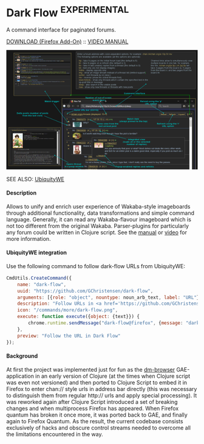 Dark Flow <sup>EXPERIMENTAL</sup>
=========

A command interface for paginated forums.

[DOWNLOAD (Firefox Add-On)](https://github.com/GChristensen/dark-flow/releases/download/v0.2.1.1/dark_flow.xpi) :: [VIDEO MANUAL](https://youtu.be/tNPRCNruWmI)

![Dark Flow video](screen.png?raw=true)

SEE ALSO: [UbiquityWE](https://github.com/GChristensen/ubichr#readme)

#### Description

Allows to unify and enrich user experience of Wakaba-style imageboards through 
additional functionality, data transformations and simple command language. Generally,
it can read any Wakaba-flavour imageboard which is not too different from the original
Wakaba. Parser-plugins for particularly any forum could be written in Clojure script. 
See the [manual](https://raw.github.com/GChristensen/dark-flow/master/manual.png) 
or [video](https://www.youtube.com/watch?v=QWI2CNt-snQ) for more information.

#### UbiquityWE integration

Use the following command to follow dark-flow URLs from UbiquityWE:

```javascript
CmdUtils.CreateCommand({
    name: "dark-flow",
    uuid: "https://github.com/GChristensen/dark-flow",
    arguments: [{role: "object", nountype: noun_arb_text, label: "URL"}],
    description: "Follow URLs in <a href='https://github.com/GChristensen/dark-flow#readme'>Dark Flow</a>.",
    icon: "/commands/more/dark-flow.png",
    execute: function execute({object: {text}}) {
        chrome.runtime.sendMessage("dark-flow@firefox", {message: "dark-flow:follow-url", url: text}, null);
    },
    preview: "Follow the URL in Dark Flow"
});
```

#### Background

At first the project was implemented just for fun as the [dm-browser](https://github.com/GChristensen/dm-browser#readme) 
GAE-application in an early version of Clojure (at the times when Clojure script was even not 
versioned) and then ported to Clojure Script to embed it in Firefox 
to enter chan:// style urls in address bar directly (this was necessary
to distinguish them from regular http:// urls and apply special processing). 
It was reworked again after Clojure Script introduced a set of breaking changes
and when multiprocess Firefox has appeared.
When Firefox quantum has broken it once more, it was ported back to GAE, and finally again 
to Firefox Quantum. As the result, the current codebase consists exclusively of hacks and obscure
control streams needed to overcome all the limitations encountered in the way.
 